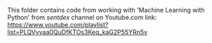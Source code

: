 This folder contains code from working with 'Machine Learning with Python' from *sentdex* channel on Youtube.com
link: https://www.youtube.com/playlist?list=PLQVvvaa0QuDfKTOs3Keq_kaG2P55YRn5v
